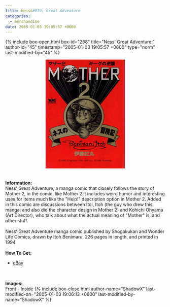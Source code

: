```yaml
---
title: Ness&#039; Great Adventure
categories:
  - merchandise
date: 2005-01-03 19:05:57 +0600
---
```

{% include box-open.html box-id="268" title="Ness&#039; Great Adventure:" author-id="45" timestamp="2005-01-03 19:05:57 +0600" type="norm" last-modified-by="45" %}
	<center>
	<img src="/merchandise/images/sm2bf2_title.jpg" border="0" alt="Ness' Great Adventure" />
	</center>
	<br /><br />
	<b>Information:</b>
	<br />
	Ness' Great Adventure, a manga comic that closely follows the story of Mother 2, in the 
	comic, like Mother 2 it includes weird humor and interesting uses for items much like 
	the "Help!" description option in Mother 2.  Added in this comic are discussions between 
	Itoi, Itoh (the guy who drew this manga, and also did the character design in Mother 2) 
	and Kohichi Ohyama (Art Director), who talk about what the actual meaning of "Mother" 
	is, and other stuff.
	<br /><br />
	Ness' Great Adventure manga comic published by Shogakukan and Wonder Life Comics, drawn 
	by Itoh Benimaru, 226 pages in length, and printed in 1994.
	<br /><br />
	<b>How To Get:</b>
	<br />
	<ul>
	<li><a href="http://www.ebay.com">eBay</a></li>
	</ul>
	<br /><br />
	<b>Images:</b>
	<br />
	<a href="/merchandise/images/sm2bf2.jpg">Front</a> - <a href="/merchandise/images/sm2bi3.jpg">Inside</a>
{% include box-close.html author-name="ShadowX" last-modified-on="2005-01-03 19:06:13 +0600" last-modified-by-name="ShadowX" %}
